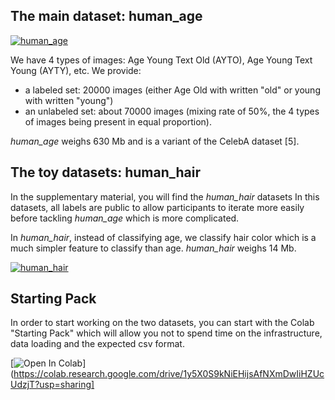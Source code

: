 ## The main dataset: human_age

[![human_age](https://github.com/EffiSciencesResearch/challenge_data_ens_2023/blob/main/assets/human_age.png?raw=true)](https://www.effisciences.org/)

We have 4 types of images: Age Young Text Old (AYTO), Age Young Text Young (AYTY), etc. We provide:
- a labeled set: 20000 images (either Age Old with written "old" or young with written "young")
- an unlabeled set: about 70000 images (mixing rate of 50%, the 4 types of images being present in equal proportion). 

*human_age* weighs 630 Mb and is a variant of the CelebA dataset [5].

## The toy datasets: human_hair

In the supplementary material, you will find the *human_hair* datasets  In this datasets, all labels are public to allow participants to iterate more easily before tackling *human_age* which is more complicated.

In *human_hair*, instead of classifying age, we classify hair color which is a much simpler feature to classify than age.
*human_hair* weighs 14 Mb.


[![human_hair](https://github.com/EffiSciencesResearch/challenge_data_ens_2023/blob/main/assets/human_hair.png?raw=true)](https://www.effisciences.org/)

## Starting Pack

In order to start working on the two datasets, you can start with the Colab "Starting Pack" which will allow you not to spend time on the infrastructure, data loading and the expected csv format.

[![Open In Colab](https://colab.research.google.com/assets/colab-badge.svg)](https://colab.research.google.com/drive/1y5X0S9kNiEHijsAfNXmDwIiHZUcUdzjT?usp=sharing]
